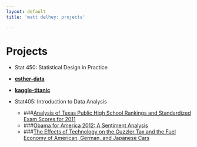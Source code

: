 ```yaml
---
layout: default
title: 'matt delhey: projects'

---
```

# Projects #
* Stat 450: Statistical Design in Practice

* __[esther-data]()__
* __[kaggle-titanic]()__
* Stat405: Introduction to Data Analysis
  * ###[Analysis of Texas Public High School Rankings and Standardized Exam Scores for 2011]()
  * ###[Obama for America 2012: A Sentiment Analysis]()
  * ###[The Effects of Technology on the Guzzler Tax and the Fuel Economy of American, German, and Japanese Cars]()
